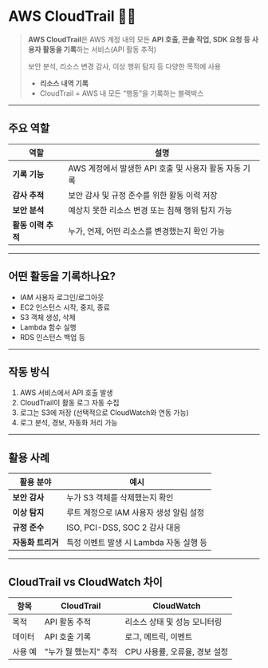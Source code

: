 # AWS CloudTrail 🌟🌟
> **AWS CloudTrail**은 AWS 계정 내의 모든 **API 호출, 콘솔 작업, SDK 요청 등 사용자 활동을 기록**하는 서비스(API 활동 추적)
> 
> 보안 분석, 리소스 변경 감사, 이상 행위 탐지 등 다양한 목적에 사용
> 
> - **리소스 내역 기록**
> - CloudTrail = AWS 내 모든 “행동”을 기록하는 블랙박스
---

## 주요 역할

| 역할 | 설명 |
|------|------|
| **기록 기능** | AWS 계정에서 발생한 API 호출 및 사용자 활동 자동 기록 |
| **감사 추적** | 보안 감사 및 규정 준수를 위한 활동 이력 저장 |
| **보안 분석** | 예상치 못한 리소스 변경 또는 침해 행위 탐지 가능 |
| **활동 이력 추적** | 누가, 언제, 어떤 리소스를 변경했는지 확인 가능 |

---

## 어떤 활동을 기록하나요?

- IAM 사용자 로그인/로그아웃
- EC2 인스턴스 시작, 중지, 종료
- S3 객체 생성, 삭제
- Lambda 함수 실행
- RDS 인스턴스 백업 등

---

## 작동 방식

1. AWS 서비스에서 API 호출 발생
2. CloudTrail이 활동 로그 자동 수집
3. 로그는 S3에 저장 (선택적으로 CloudWatch와 연동 가능)
4. 로그 분석, 경보, 자동화 처리 가능

---

## 활용 사례

| 활용 분야 | 예시 |
|-----------|------|
| **보안 감사** | 누가 S3 객체를 삭제했는지 확인 |
| **이상 탐지** | 루트 계정으로 IAM 사용자 생성 알림 설정 |
| **규정 준수** | ISO, PCI-DSS, SOC 2 감사 대응 |
| **자동화 트리거** | 특정 이벤트 발생 시 Lambda 자동 실행 등 |

---

## CloudTrail vs CloudWatch 차이

| 항목 | CloudTrail | CloudWatch |
|------|------------|------------|
| 목적 | API 활동 추적 | 리소스 상태 및 성능 모니터링 |
| 데이터 | API 호출 기록 | 로그, 메트릭, 이벤트 |
| 사용 예 | "누가 뭘 했는지" 추적 | CPU 사용률, 오류율, 경보 설정 |

